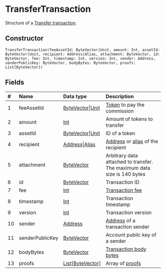 # TransferTransaction

Structure of a [Transfer transaction](/en/blockchain/transaction-type/transfer-transaction).

## Constructor

``` ride
TransferTransaction(feeAssetId: ByteVector|Unit, amount: Int, assetId: ByteVector|Unit, recipient: Address|Alias, attachment: ByteVector, id: ByteVector, fee: Int, timestamp: Int, version: Int, sender: Address, senderPublicKey: ByteVector, bodyBytes: ByteVector, proofs: List[ByteVector])
```

## Fields

| # | Name | Data type | Description |
| :--- | :--- | :--- | :--- |
| 1 | feeAssetId | [ByteVector](/en/ride/data-types/byte-vector)&#124;[Unit](/en/ride/data-types/unit) | [Token](/en/blockchain/token/) to pay the commission |
| 2 | amount | [Int](/en/ride/data-types/int) | Amount of tokens to transfer |
| 3 | assetId | [ByteVector](/en/ride/data-types/byte-vector)&#124;[Unit](/en/ride/data-types/unit) | ID of a token |
| 4 | recipient | [Address](/en/ride/structures/common-structures/address)&#124;[Alias](/en/ride/structures/common-structures/alias) | [Address](/en/blockchain/account/address) or [alias](/en/blockchain/account/alias) of the recipient |
| 5 | attachment | [ByteVector](/en/ride/data-types/byte-vector) | Arbitrary data attached to transfer.<br>The maximum data size is 140 bytes |
| 6 | id | [ByteVector](/en/ride/data-types/byte-vector) | Transaction ID |
| 7 | fee | [Int](/en/ride/data-types/int) | [Transaction fee](/en/blockchain/transaction/transaction-fee) |
| 8 | timestamp | [Int](/en/ride/data-types/int) | Transaction timestamp |
| 9 | version | [Int](/en/ride/data-types/int) | Transaction version |
| 10 | sender | [Address](/en/ride/structures/common-structures/address) | [Address](/en/blockchain/account/address) of a transaction sender |
| 11 | senderPublicKey | [ByteVector](/en/ride/data-types/byte-vector) | Account public key of a sender |
| 12 | bodyBytes | [ByteVector](/en/ride/data-types/byte-vector) | [Transaction body bytes](/en/blockchain/glossary#t) |
| 13 | proofs | [List](/en/ride/data-types/list)[[ByteVector](/en/ride/data-types/byte-vector)] | Array of [proofs](/en/blockchain/transaction/transaction-proof) |
